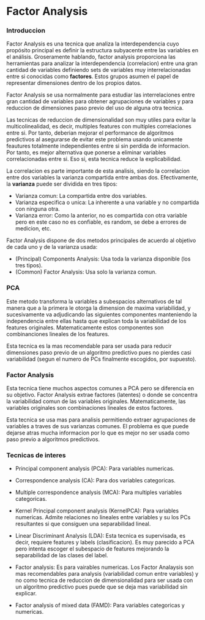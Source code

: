 # Factor Analysis
 
### Introduccion

Factor Analysis es una tecnica que analiza la interdependencia cuyo propósito principal es definir la estructura subyacente entre las variables en el análisis. Groseramente hablando, factor analysis proporciona las herramientas para analizar la interdependencia (correlacion) entre una gran cantidad de variables definiendo sets de variables muy interrelacionadas entre si conocidas como **factores**. Estos grupos asumen el papel de representar dimensiones dentro de los propios datos.

Factor Analysis se usa normalmente para estudiar las interrelaciones entre gran cantidad de variables para obtener agrupaciones de variables y para reduccion de dimensiones paso previo del uso de alguna otra tecnica.

Las tecnicas de reduccion de dimensionalidad son muy utiles para evitar la multicolinealidad, es decir, multiples features con multiples correlaciones entre si. Por tanto, deberian mejorar el performance de algoritmos predictivos al asegurarse de evitar este problema usando unicamente feautures totalmente independientes entre si sin perdida de informacion. Por tanto, es mejor alternativa que ponerse a eliminar variables correlacionadas entre si. Eso si, esta tecnica reduce la explicabilidad.

La correlacion es parte importante de esta analisis, siendo la correlacion entre dos variables la varianza compartida entre ambas dos. Efectivamente, la **varianza** puede ser dividida en tres tipos:
- Varianza comun: La compartida entre dos variables.
- Varianza especifica o unica: La inherente a una variable y no compartida con ninguna otra.
- Varianza error: Como la anterior, no es compartida con otra variable pero en este caso no es confiable, es random, se debe a errores de medicion, etc.

Factor Analysis dispone de dos metodos principales de acuerdo al objetivo de cada uno y de la varianza usada:
- (Principal) Components Analysis: Usa toda la varianza disponible (los tres tipos).
- (Common) Factor Analysis: Usa solo la varianza comun.

### PCA

Este metodo transforma la variables a subespacios alternativos de tal manera que a la primera le otorga la dimension de maxima variabilidad, y sucesivamente va adjudicando las siguientes componentes manteniendo la independencia entre ellas hasta que explican toda la variabilidad de los features originales. Matematicamente estos componentes son combinanciones lineales de los features.

Esta tecnica es la mas recomendable para ser usada para reducir dimensiones paso previo de un algoritmo predictivo pues no pierdes casi variabilidad (segun el numero de PCs finalmente escogidos, por supuesto).

### Factor Analysis

Esta tecnica tiene muchos aspectos comunes a PCA pero se diferencia en su objetivo. Factor Analysis extrae factores (latentes) o donde se concentra la variabilidad comun de las variables originales. Matematicamente, las variables originales son combinaciones lineales de estos factores. 

Esta tecnica se usa mas para analisis permitiendo extraer agrupaciones de variables a traves de sus varianzas comunes. El problema es que puede dejarse atras mucha informacion por lo que es mejor no ser usada como paso previo a algoritmos predictivos.


### Tecnicas de interes

- Principal component analysis (PCA): Para variables numericas.
- Correspondence analysis (CA): Para dos variables categoricas.
- Multiple correspondence analysis (MCA): Para multiples variables categoricas.
- Kernel Principal component analysis (KernelPCA): Para variables numericas. Admite relaciones no lineales entre variables y su los PCs resultantes si que consiguen una separabilidad lineal.
- Linear Discriminant Analysis (LDA): Esta tecnica es supervisada, es decir, requiere features y labels (clasificacion). Es muy parecido a PCA pero intenta escoger el subespacio de features mejorando la separabilidad de las clases del label.


- Factor analysis: Es para vairables numericas. Los Factor Analaysis son mas recomendables para analysis (variabilidad comun entre variables) y no como tecnica de reduccion de dimensionalidad para ser usada con un algoritmo predictivo pues puede que se deja mas variabilidad sin explicar.
- Factor analysis of mixed data (FAMD): Para variables categoricas y numericas. 